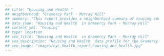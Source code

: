 ```yaml
---
## title: "Housing and Health "
## neighborhood: "Gramercy Park - Murray Hill"
## summary: "This report provides a neighborhood summary of housing conditions and related health outcomes. It also describes population characteristics that can increase vulnerability to housing hazards."
## data_json: "Housing and Health  in Gramercy Park - Murray Hill"
## content_yml: "housing"
## type: location
## seo_title: "Housing and Health  in Gramercy Park - Murray Hill"
## seo_description: "Housing and Health  data profile for the Gramercy Park - Murray Hill neighborhood of NYC."
## seo_image: "images/nyc_health_report_housing_and_health.jpg"
---
```

